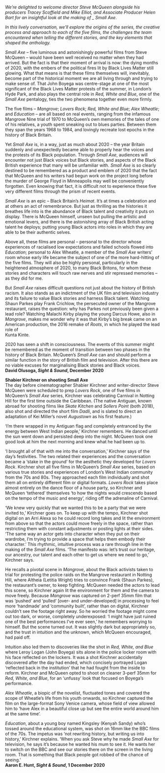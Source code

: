 
_We’re delighted to welcome director Steve McQueen alongside his producers Tracey Scoffield and Mike Elliot, and Associate Producer Helen Bart for an insightful look at the making of _ Small Axe_.

_In this lively conversation, we’ll explore the origins of the series, the creative process and approach to each of the five films, the challenges the team encountered when telling the different stories, and the key elements that shaped the anthology._

_Small Axe_ – five luminous and astonishingly powerful films from Steve McQueen – would have been well received no matter when they had arrived. But the fact is that their moment of arrival is now: the dying months of 2020, with the embers of the political fires lit by Black Lives Matter still glowing. What that means is that these films themselves will, inevitably, become part of the historical moment we are all living through and trying to make sense of. That John Boyega was centre-stage at one of the most significant of the Black Lives Matter protests of the summer, in London’s Hyde Park, and also plays the central role in _Red, White and Blue_, one of the _Small Axe_ pentalogy, ties the two phenomena together even more firmly.

The five films – _Mangrove_; _Lovers Rock_; _Red, White and Blue_; _Alex Wheatle_; and _Education_ – are all based on real events, ranging from the infamous Mangrove Nine trial of 1970 to McQueen’s own memories of the tales of one of his relatives, a youth spent sneaking out to blues parties. Between them they span the years 1968 to 1984, and lovingly recreate lost epochs in the history of Black Britain.

Yet _Small Axe_ is, in a way, just as much about 2020 – the year Britain suddenly and unexpectedly became able to properly hear the voices and the protests of its Black population. Through _Small Axe_, audiences will encounter not just Black voices but Black stories, and aspects of the Black British experience that many will be unfamiliar with. _Small Axe_ is so clearly destined to be remembered as a product and emblem of 2020 that the fact that McQueen and his writers had begun work on the project long before the murder of George Floyd in Minneapolis may well be conveniently forgotten. Even knowing that fact, it is difficult not to experience these five very different films through the prism of recent events.

_Small Axe_ is an epic – Black Britain’s _Heimat_. It’s at times a celebration and at others an act of remembrance. But just as thrilling as the histories it breathes life into is the abundance of Black talent and creativity it puts on display. There is McQueen himself, unseen but pulling the artistic and emotional levers, and there is the astonishing array of Black British acting talent he deploys; putting young Black actors into roles in which they are able to be their authentic selves.

Above all, these films are personal – personal to the director whose experiences of racialised low expectations and failed schools flowed into _Education_; personal to Alex Wheatle, a member of the _Small Axe_ writers’ room whose early life became the subject of one of the more hard-hitting of the five films. They will also be highly personal, particularly in the heightened atmosphere of 2020, to many Black Britons, for whom these stories and characters will touch raw nerves and stir repressed memories – as they did for me.

But _Small Axe_ raises difficult questions not just about the history of British racism. It also stands as an indictment of the UK film and television industry and its failure to value Black stories and harness Black talent. Watching Shaun Parkes play Frank Crichlow, the persecuted owner of the Mangrove restaurant, raises the question: why has Parkes not previously been given a lead role? Watching Malachi Kirby playing the young Darcus Howe, also in _Mangrove_, makes me wonder why it was that Kirby’s big break came on an American production, the 2016 remake of _Roots_, in which he played the lead role of  
Kunta Kinte.

2020 has seen a shift in consciousness. The events of this summer might be remembered as the moment of transition between two phases in the history of Black Britain. McQueen’s _Small Axe_ can and should perform a similar function in the story of British film and television. After this there are no viable excuses for marginalising Black stories and Black voices.<br>
**David Olusoga, _Sight & Sound_, December 2020**<br>

**Shabier Kirchner on shooting Small Axe**<br>
The day before cinematographer Shabier Kirchner and writer-director Steve McQueen were scheduled to prep _Lovers Rock_, one of five films in McQueen’s _Small Axe_ series, Kirchner was celebrating Carnival in Notting Hill for the first time outside the Caribbean. (The native Antiguan, known abroad for shooting films like _Skate Kitchen_ and _Sollers Point_ (both 2018), also shot and directed the short film _Dadli_, and is slated to direct an adaptation of Kei Miller’s novel _Augustown_ as his first feature.)

‘I’m there wrapped in my Antiguan flag and completely entranced by the energy between West Indian people,’ Kirchner remembers. He danced until the sun went down and persisted deep into the night. McQueen took one good look at him the next morning and knew what he had been up to.

‘I brought all of that with me into the conversation,’ Kirchner says of the day’s festivities. The two related their experiences and the conversation became a ‘stake in the ground’ for the aesthetic they developed for _Lovers Rock_. Kirchner shot all five films in McQueen’s _Small Axe_ series, based on various true stories and experiences of London’s West Indian community from the 70s and 80s. They approached each film individually and shot them all on entirely different film or digital formats. _Lovers Rock_ takes place almost entirely on the dance floor of a house party, so Kirchner and McQueen ‘tethered’ themselves ‘to how the nights would crescendo based on the tempo of the music and energy’, riding off the adrenaline of Carnival.

‘We knew very quickly that we wanted this to be a party that we were invited to,’ Kirchner goes on. To keep up with the tempo, Kirchner shot digital on an Arri Alexa so he could record long takes and lit the environment from above so that the actors could move freely in the space, rather than restricting them with constant adjustments or posting lights at their sides. ‘The same way an actor gets into character when they put on their wardrobe, I’m trying to provide a space that helps them embody their character.’ This rhythmic, intuitive process was a rare through line in the making of the _Small Axe_ films. ‘The manifesto was: let’s trust our heritage, our ancestry, our talent and each other to get us where we need to go,’ Kirchner says.

He recalls a pivotal scene in _Mangrove_, about the Black activists taken to trial for protesting the police raids on the Mangrove restaurant in Notting Hill, where Altheia (Letitia Wright) tries to convince Frank (Shaun Parkes), the restaurant’s owner, to keep fighting. McQueen needed the actors to lead this scene, so Kirchner again lit the environment for them and the camera to move freely. Because _Mangrove_ was captured on 2-perf 35mm film that was ‘pushed’ and ‘pulled’ [over- and under-developed] in processing to feel more ‘handmade’ and ‘community built’, rather than on digital, Kirchner couldn’t see the footage right away. So he worried the footage might come out too dark, or worse, completely underexposed: ‘I might have just ruined one of the best performances I’ve ever seen,’ he remembers worrying to himself. But the scene turned out. It was slightly dark but appropriately so, and the trust in intuition and the unknown, which McQueen encouraged, had paid off.

Intuition also led them to discoveries like the shot in _Red, White, and Blue_ where Leroy Logan (John Boyega) sits alone in the police locker room with his face reflected on the lockers. It was a shot Kirchner accidentally discovered after the day had ended, which concisely portrayed Logan ‘reflected back in the institution’ that he had fought from the inside to reform. Kirchner and McQueen opted to shoot on cleaner 3-perf 35mm for _Red, White, and Blue_, for an ‘unfussy’ look that focused on Boyega’s performance.

_Alex Wheatle_, a biopic of the novelist, fluctuated tones and covered the scope of Wheatle’s life from his youth onwards, so Kirchner captured the film on the large-format Sony Venice camera, whose field of view allowed him to ‘have Alex in a beautiful close up but see the entire world around him at the same time’.

_Education_, about a young boy named Kingsley (Kenyah Sandy) who’s tossed around the educational system, was shot on 16mm like the BBC films of the 70s. The impetus was ‘not rewriting history, but writing us into history,’ Kirchner explains. ‘When you ask Steve why he made _Small Axe_ for television, he says it’s because he wanted his mum to see it. He wants her to switch on the BBC and see our stories there on the screen in the living room. That is something that Black people got robbed of the chance of seeing.’<br>
**Aaron E. Hunt, _Sight & Sound_, 1 December 2020**<br>
<!--stackedit_data:
eyJoaXN0b3J5IjpbLTEwODU4ODkxNzldfQ==
-->